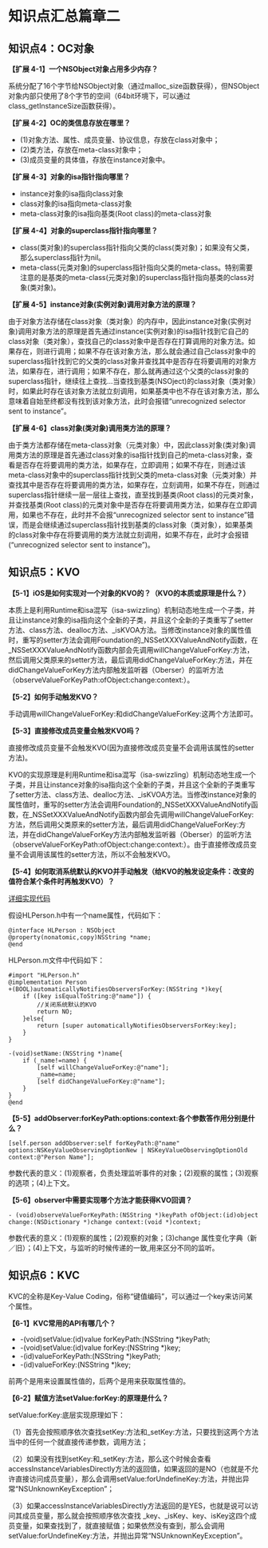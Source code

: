 # 知识点汇总篇章二

## 知识点4：OC对象

**【扩展 4-1】一个NSObject对象占用多少内存？**

系统分配了16个字节给NSObject对象（通过malloc_size函数获得），但NSObject对象内部只使用了8个字节的空间（64bit环境下，可以通过class_getInstanceSize函数获得）。

**【扩展 4-2】OC的类信息存放在哪里？**

* (1)对象方法、属性、成员变量、协议信息，存放在class对象中；
* (2)类方法，存放在meta-class对象中；
* (3)成员变量的具体值，存放在instance对象中。

**【扩展 4-3】对象的isa指针指向哪里？**

* instance对象的isa指向class对象
* class对象的isa指向meta-class对象
* meta-class对象的isa指向基类(Root class)的meta-class对象

**【扩展 4-4】对象的superclass指针指向哪里？**

* class(类对象)的superclass指针指向父类的class(类对象)；如果没有父类，那么superclass指针为nil。
* meta-class(元类对象)的superclass指针指向父类的meta-class。特别需要注意的是基类的meta-class(元类对象)的superclass指针指向基类的class对象(类对象)。

**【扩展 4-5】instance对象(实例对象)调用对象方法的原理？**

由于对象方法存储在class对象（类对象）的内存中，因此instance对象(实例对象)调用对象方法的原理是首先通过instance(实例对象)的isa指针找到它自己的class对象（类对象），查找自己的class对象中是否存在打算调用的对象方法。如果存在，则进行调用；如果不存在该对象方法，那么就会通过自己class对象中的superclass指针找到它的父类的class对象并查找其中是否存在将要调用的对象方法，如果存在，进行调用；如果不存在，那么就再通过这个父类的class对象的superclass指针，继续往上查找...当查找到基类(NSOject)的class对象（类对象）时，如果此时存在该对象方法就立刻调用，如果基类中也不存在该对象方法，那么意味着自始至终都没有找到该对象方法，此时会报错“unrecognized selector sent to instance”。

**【扩展 4-6】class对象(类对象)调用类方法的原理？**

由于类方法都存储在meta-class对象（元类对象）中，因此class对象(类对象)调用类方法的原理是首先通过class对象的isa指针找到自己的meta-class对象，查看是否存在将要调用的类方法，如果存在，立即调用；如果不存在，则通过该meta-class对象中的superclass指针找到父类的meta-class对象（元类对象）并查找其中是否存在将要调用的类方法，如果存在，立刻调用，如果不存在，则通过superclass指针继续一层一层往上查找，直至找到基类(Root class)的元类对象，并查找基类(Root class)的元类对象中是否存在将要调用类方法，如果存在立即调用，如果也不存在，此时并不会报“unrecognized selector sent to instance”错误，而是会继续通过superclass指针找到基类的class对象（类对象），如果基类的class对象中存在将要调用的类方法就立刻调用，如果不存在，此时才会报错(“unrecognized selector sent to instance”)。

## 知识点5：KVO

**【5-1】iOS是如何实现对一个对象的KVO的？（KVO的本质或原理是什么？）**

本质上是利用Runtime和isa混写（isa-swizzling）机制动态地生成一个子类，并且让instance对象的isa指向这个全新的子类，并且这个全新的子类重写了setter方法、class方法、dealloc方法、_isKVOA方法。当修改instance对象的属性值时，重写的setter方法会调用Foundation的_NSSetXXXValueAndNotify函数，在_NSSetXXXValueAndNotify函数内部会先调用willChangeValueForKey:方法，然后调用父类原来的setter方法，最后调用didChangeValueForKey:方法，并在didChangeValueForKey方法内部触发监听器（Oberser）的监听方法（observeValueForKeyPath:ofObject:change:context:）。

**【5-2】如何手动触发KVO？**

手动调用willChangeValueForKey:和didChangeValueForKey:这两个方法即可。

**【5-3】直接修改成员变量会触发KVO吗？**

直接修改成员变量不会触发KVO(因为直接修改成员变量不会调用该属性的setter方法)。

KVO的实现原理是利用Runtime和isa混写（isa-swizzling）机制动态地生成一个子类，并且让instance对象的isa指向这个全新的子类，并且这个全新的子类重写了setter方法、class方法、dealloc方法、_isKVOA方法。当修改instance对象的属性值时，重写的setter方法会调用Foundation的_NSSetXXXValueAndNotify函数，在_NSSetXXXValueAndNotify函数内部会先调用willChangeValueForKey:方法，然后调用父类原来的setter方法，最后调用didChangeValueForKey:方法，并在didChangeValueForKey方法内部触发监听器（Oberser）的监听方法（observeValueForKeyPath:ofObject:change:context:）。由于直接修改成员变量不会调用该属性的setter方法，所以不会触发KVO。

**【5-4】如何取消系统默认的KVO并手动触发（给KVO的触发设定条件：改变的值符合某个条件时再触发KVO）？**

[详细实现代码](https://blog.csdn.net/IT_ZGC/article/details/50184419)

假设HLPerson.h中有一个name属性，代码如下：

```
@interface HLPerson : NSObject
@property(nonatomic,copy)NSString *name;
@end
```

HLPerson.m文件中代码如下：

```
#import "HLPerson.h"
@implementation Person
+(BOOL)automaticallyNotifiesObserversForKey:(NSString *)key{
    if ([key isEqualToString:@"name"]) {
        //关闭系统默认的KVO
        return NO;
    }else{
        return [super automaticallyNotifiesObserversForKey:key];
    }
}

-(void)setName:(NSString *)name{
    if (_name!=name) {
        [self willChangeValueForKey:@"name"];
        _name=name;
        [self didChangeValueForKey:@"name"];
    } 
}
@end
```

**【5-5】addObserver:forKeyPath:options:context:各个参数答作用分别是什么？**

```
[self.person addObserver:self forKeyPath:@"name" options:NSKeyValueObservingOptionNew | NSKeyValueObservingOptionOld context:@"Person Name"];
```

参数代表的意义：(1)观察者，负责处理监听事件的对象；(2)观察的属性；(3)观察的选项；(4)上下文。

**【5-6】observer中需要实现哪个方法才能获得KVO回调？**

```
- (void)observeValueForKeyPath:(NSString *)keyPath ofObject:(id)object change:(NSDictionary *)change context:(void *)context;
```

参数代表的意义：(1)观察的属性；(2)观察的对象；(3)change 属性变化字典（新／旧）；(4)上下文，与监听的时候传递的一致,用来区分不同的监听。


## 知识点6：KVC

KVC的全称是Key-Value Coding，俗称“键值编码”，可以通过一个key来访问某个属性。

**【6-1】KVC常用的API有哪几个？**

* -(void)setValue:(id)value forKeyPath:(NSString *)keyPath;
* -(void)setValue:(id)value forKey:(NSString *)key;
* -(id)valueForKeyPath:(NSString *)keyPath;
* -(id)valueForKey:(NSString *)key;

前两个是用来设置属性值的，后两个是用来获取属性值的。

**【6-2】赋值方法setValue:forKey:的原理是什么？**

setValue:forKey:底层实现原理如下：

（1）首先会按照顺序依次查找setKey:方法和_setKey:方法，只要找到这两个方法当中的任何一个就直接传递参数，调用方法；

（2）如果没有找到setKey:和_setKey:方法，那么这个时候会查看accessInstanceVariablesDirectly方法的返回值，如果返回的是NO（也就是不允许直接访问成员变量），那么会调用setValue:forUndefineKey:方法，并抛出异常“NSUnknownKeyException”；

（3）如果accessInstanceVariablesDirectly方法返回的是YES，也就是说可以访问其成员变量，那么就会按照顺序依次查找 _key、_isKey、key、isKey这四个成员变量，如果查找到了，就直接赋值；如果依然没有查到，那么会调用setValue:forUndefineKey:方法，并抛出异常“NSUnknownKeyException”。

